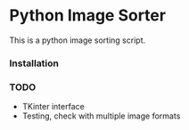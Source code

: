 # Python Image Sorter
This is a python image sorting script.

### Installation

### TODO
- TKinter interface
- Testing, check with multiple image formats